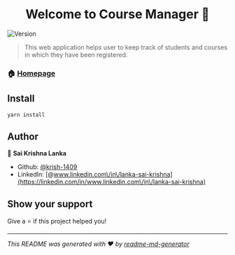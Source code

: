 <h1 align="center">Welcome to Course Manager 👋</h1>
<p>
  <img alt="Version" src="https://img.shields.io/badge/version-0.1.0-blue.svg?cacheSeconds=2592000" />
</p>

> This web application helps user to keep track of students and courses in which they have been registered.

### 🏠 [Homepage](https://courses--manager.herokuapp.com)

## Install

```sh
yarn install
```

## Author

👤 **Sai Krishna Lanka**

* Github: [@krish-1409](https://github.com/krish-1409)
* LinkedIn: [@www.linkedin.com\/in\/lanka-sai-krishna](https://linkedin.com/in/www.linkedin.com\/in\/lanka-sai-krishna)

## Show your support

Give a ⭐️ if this project helped you!

***
_This README was generated with ❤️ by [readme-md-generator](https://github.com/kefranabg/readme-md-generator)_